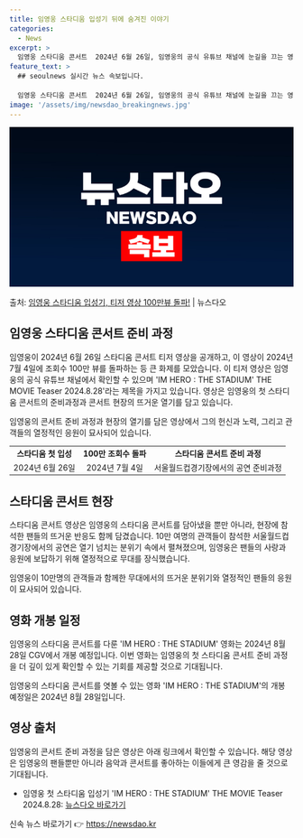 ```yaml
---
title: 임영웅 스타디움 입성기 뒤에 숨겨진 이야기
categories:
  - News
excerpt: >
  임영웅 스타디움 콘서트  2024년 6월 26일, 임영웅의 공식 유튜브 채널에 눈길을 끄는 영상이 공개되었습…
feature_text: >
  ## seoulnews 실시간 뉴스 속보입니다.

  임영웅 스타디움 콘서트  2024년 6월 26일, 임영웅의 공식 유튜브 채널에 눈길을 끄는 영상이 공개되었습…
image: '/assets/img/newsdao_breakingnews.jpg'
---
```


![뉴스다오 속보](/assets/img/newsdao_breakingnews.jpg)

<p>출처: <a href="https://newsdao.kr/4655" rel="dofollow">임영웅 스타디움 입성기, 티저 영상 100만뷰 돌파!</a> | 뉴스다오</p>


<h2 data-ke-size="size26">임영웅 스타디움 콘서트 준비 과정</h2>
임영웅이 2024년 6월 26일 스타디움 콘서트 티저 영상을 공개하고, 이 영상이 2024년 7월 4일에 조회수 100만 뷰를 돌파하는 등 큰 화제를 모았습니다. 이 티저 영상은 임영웅의 공식 유튜브 채널에서 확인할 수 있으며 'IM HERO : THE STADIUM' THE MOVIE Teaser 2024.8.28'라는 제목을 가지고 있습니다. 영상은 임영웅의 첫 스타디움 콘서트의 준비과정과 콘서트 현장의 뜨거운 열기를 담고 있습니다.

<p data-ke-size="size16">임영웅의 콘서트 준비 과정과 현장의 열기를 담은 영상에서 그의 헌신과 노력, 그리고 관객들의 열정적인 응원이 묘사되어 있습니다.</p>

<table>
  <tr>
    <td style="text-align: center; height: 17px;"><b>스타디움 첫 입성</b></td>
    <td style="text-align: center; height: 17px;"><b>100만 조회수 돌파</b></td>
    <td style="text-align: center; height: 17px;"><b>스타디움 콘서트 준비 과정</b></td>
  </tr>
  <tr>
    <td style="text-align: center; height: 17px;">2024년 6월 26일</td>
    <td style="text-align: center; height: 17px;">2024년 7월 4일</td>
    <td style="text-align: center; height: 17px;">서울월드컵경기장에서의 공연 준비과정</td>
  </tr>
</table>

<h2 data-ke-size="size26">스타디움 콘서트 현장</h2>
스타디움 콘서트 영상은 임영웅의 스타디움 콘서트를 담아냈을 뿐만 아니라, 현장에 참석한 팬들의 뜨거운 반응도 함께 담겼습니다. 10만 여명의 관객들이 참석한 서울월드컵경기장에서의 공연은 열기 넘치는 분위기 속에서 펼쳐졌으며, 임영웅은 팬들의 사랑과 응원에 보답하기 위해 열정적으로 무대를 장식했습니다.

<p data-ke-size="size16">임영웅이 10만명의 관객들과 함께한 무대에서의 뜨거운 분위기와 열정적인 팬들의 응원이 묘사되어 있습니다.</p>

<h2 data-ke-size="size26">영화 개봉 일정</h2>
임영웅의 스타디움 콘서트를 다룬 'IM HERO : THE STADIUM' 영화는 2024년 8월 28일 CGV에서 개봉 예정입니다. 이번 영화는 임영웅의 첫 스타디움 콘서트 준비 과정을 더 깊이 있게 확인할 수 있는 기회를 제공할 것으로 기대됩니다.

<p data-ke-size="size16">임영웅의 스타디움 콘서트를 엿볼 수 있는 영화 'IM HERO : THE STADIUM'의 개봉 예정일은 2024년 8월 28일입니다.</p>

<h2 data-ke-size="size26">영상 출처</h2>
임영웅의 콘서트 준비 과정을 담은 영상은 아래 링크에서 확인할 수 있습니다. 해당 영상은 임영웅의 팬들뿐만 아니라 음악과 콘서트를 좋아하는 이들에게 큰 영감을 줄 것으로 기대됩니다.

- 임영웅 첫 스타디움 입성기 'IM HERO : THE STADIUM' THE MOVIE Teaser 2024.8.28: [뉴스다오 바로가기](https://newsdao.kr/4655) 

신속 뉴스 바로가기 👉 <a href="https://newsdao.kr" rel="dofollow">https://newsdao.kr</a>


